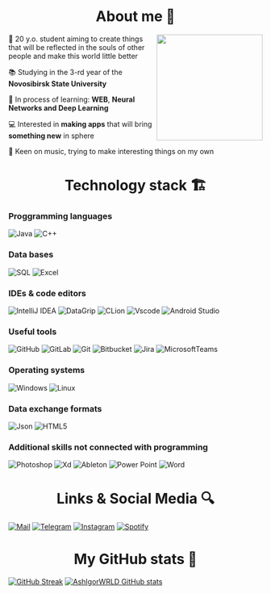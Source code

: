 <h1 align="center"> About me 💽 </h1>

<img align="right" src="https://user-images.githubusercontent.com/98206150/153143873-e8756a2f-be80-45ff-93ab-5ce1e91c4761.gif" height="210" />

🌊 20 y.o. student aiming to create things that will be reflected in the souls of other people and make this world little better  

📚 Studying in the 3-rd year of the **Novosibirsk State University**

🌱 In process of learning: **WEB**, **Neural Networks and Deep Learning**

💻 Interested in **making apps** that will bring **something new** in sphere

🎵 Keen on music, trying to make interesting things on my own

<h1 align="center"> Technology stack 🏗️	</h1>

### Proggramming languages

![Java](https://img.shields.io/badge/-Java-D0D8F7?style=for-the-badge&logo=Java&logoColor=EA2D2F)
![C++](https://img.shields.io/badge/-C++-356094?style=for-the-badge&logo=C&logoColor=FFFFFF)

### Data bases

![SQL](https://img.shields.io/badge/-Postgre_SQL-336791?style=for-the-badge&logo=PostgreSQL&logoColor=FFFFFF)
![Excel](https://img.shields.io/badge/-Excel-007743?style=for-the-badge&logo=MicrosoftExcel&logoColor=FFFFFF)

### IDEs & code editors

![IntelliJ IDEA](https://img.shields.io/badge/-Intellij_idea-BAE1FF?style=for-the-badge&logo=IntellijIdea&logoColor=000000)
![DataGrip](https://img.shields.io/badge/-Data_grip-9378F4?style=for-the-badge&logo=DataGrip&logoColor=000000)
![CLion](https://img.shields.io/badge/-Clion-24C7B5?style=for-the-badge&logo=Clion&logoColor=000000)
![Vscode](https://img.shields.io/badge/-Vscode-2C2C32?style=for-the-badge&logo=VisualStudioCode&logoColor=008BD3)
![Android Studio](https://img.shields.io/badge/-Android_Studio-87BA50?style=for-the-badge&logo=AndroidStudio&logoColor=FFFFFF)

### Useful tools

![GitHub](https://img.shields.io/badge/-GitHub-000000?style=for-the-badge&logo=GitHub&logoColor=FFFFFF)
![GitLab](https://img.shields.io/badge/-GitLab-554488?style=for-the-badge&logo=GitLab&logoColor=FFFFFF)
![Git](https://img.shields.io/badge/-Git-333333?style=for-the-badge&logo=Git&logoColor=F05134)
![Bitbucket](https://img.shields.io/badge/-Bitbucket-0D56C9?style=for-the-badge&logo=Bitbucket&logoColor=FBFFFF)
![Jira](https://img.shields.io/badge/-Jira-0052CC?style=for-the-badge&logo=Jira&logoColor=FFFFFF)
![MicrosoftTeams](https://img.shields.io/badge/-Microsoft_Teams-6E76D4?style=for-the-badge&logo=MicrosoftTeams&logoColor=FFFFFF)

### Operating systems
![Windows](https://img.shields.io/badge/-Windows-4D82E0?style=for-the-badge&logo=Windows&logoColor=FFFFFF)
![Linux](https://img.shields.io/badge/-Linux-7F88A3?style=for-the-badge&logo=Linux&logoColor=000000)

### Data exchange formats

![Json](https://img.shields.io/badge/-Json-0070C0?style=for-the-badge&logo=Json&logoColor=000000)
![HTML5](https://img.shields.io/badge/-Html5-E44D26?style=for-the-badge&logo=Html5&logoColor=FFFFFF)

### Additional skills not connected with programming

![Photoshop](https://img.shields.io/badge/-Photoshop-31A8FF?style=for-the-badge&logo=AdobePhotoshop&logoColor=001E36)
![Xd](https://img.shields.io/badge/-ADOBE_XD-FF61F6?style=for-the-badge&logo=AdobeXd&logoColor=450034)
![Ableton](https://img.shields.io/badge/-Ableton_Live-000000?style=for-the-badge&logo=AbletonLive&logoColor=FFFFFF)
![Power Point](https://img.shields.io/badge/-power_point-CB4424?style=for-the-badge&logo=MicrosoftPowerPoint&logoColor=FFFFFF)
![Word](https://img.shields.io/badge/-Word-2B5797?style=for-the-badge&logo=MicrosoftWord&logoColor=FFFFFF)

<h1 align="center"> Links & Social Media 🔍</h1>

[![Mail](https://img.shields.io/badge/-Mail-EA4335?style=for-the-badge&logo=GMAIL&logoColor=FFFFFF)](mailto:ashigorwrld@gmail.com)
[![Telegram](https://img.shields.io/badge/-Telegram-28A0DC?style=for-the-badge&logo=Telegram&logoColor=FFFFFF)](https://t.me/RoggyAsh)
[![Instagram](https://img.shields.io/badge/-Instagram-D24197?style=for-the-badge&logo=Instagram&logoColor=FFFFFF)](https://www.instagram.com/igor_hw/)
[![Spotify](https://img.shields.io/badge/-Spotify-20D762?style=for-the-badge&logo=Spotify&logoColor=000000)](https://open.spotify.com/user/8c5yeggw3oegh9fgff7io2x2i)

<h1 align="center"> My GitHub stats 📝</h1>

[![GitHub Streak](https://github-readme-streak-stats.herokuapp.com?user=AshIgorWrld&theme=tokyonight&date_format=M%20j%5B%2C%20Y%5D)](https://git.io/streak-stats)
[![AshIgorWRLD GitHub stats](https://github-readme-stats.vercel.app/api?username=AshIgorWRLD&theme=tokyonight)](https://github.com/AshIgorWRLD/github-readme-stats)
